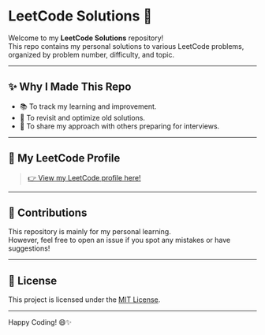 # LeetCode Solutions 🚀

Welcome to my **LeetCode Solutions** repository!  
This repo contains my personal solutions to various LeetCode problems, organized by problem number, difficulty, and topic.

---

## ✨ Why I Made This Repo

- 📚 To track my learning and improvement.
- 🧠 To revisit and optimize old solutions.
- 🔗 To share my approach with others preparing for interviews.

---

## 🚀 My LeetCode Profile

> [👉 View my LeetCode profile here!](https://leetcode.com/u/drizzlehx)

---

## 🤝 Contributions

This repository is mainly for my personal learning.  
However, feel free to open an issue if you spot any mistakes or have suggestions!

---

## 📜 License

This project is licensed under the [MIT License](LICENSE).

---

Happy Coding! 😄✨
